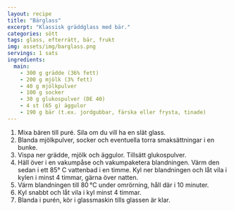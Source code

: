 ```yaml
---
layout: recipe
title: "Bärglass"
excerpt: "Klassisk gräddglass med bär."
categories: sött
tags: glass, efterrätt, bär, frukt
img: assets/img/barglass.png
servings: 1 sats
ingredients:
  main:
    - 300 g grädde (36% fett)
    - 200 g mjölk (3% fett)
    - 40 g mjölkpulver
    - 100 g socker
    - 30 g glukospulver (DE 40)
    - 4 st (65 g) äggulor
    - 190 g bär (t.ex. jordgubbar, färska eller frysta, tinade)
---
```


1. Mixa bären till puré. Sila om du vill ha en slät glass.
2. Blanda mjölkpulver, socker och eventuella torra smaksättningar i en bunke.
3. Vispa ner grädde, mjölk och äggulor. Tillsätt glukospulver.
4. Häll över i en vakumpåse och vakumpaketera blandningen. Värm den sedan i ett
   85° C vattenbad i en timme. Kyl ner blandningen och låt vila i kylen i minst
   4 timmar, gärna över natten.
5. Värm blandningen till 80 °C under omrörning, håll där i 10 minuter.
6. Kyl snabbt och låt vila i kyl minst 4 timmar.
7. Blanda i purén, kör i glassmaskin tills glassen är klar.
